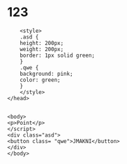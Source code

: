 123
===
<!DOCTYPE html>
<html>
	<head>
		<script src="library.js"></script>
		<script type="text/javascript" src="http://code.jquery.com/jquery-latest.js"></script>
		<script>
		document.ready(function(){
		$("button").on("click", funtion(){
		$(this).find().text("LOV U!")
		})
		});
		</script>
				
		<style>
		.asd {
		height: 200px;
		weight: 200px;
		border: 1px solid green;
		}
		.qwe {
		background: pink;
		color: green;
		}
		</style>
	</head>
	
	
	<body>
	<p>Point</p>
	</script>
	<div class="asd">
	<button class= "qwe">JMAKNI</button>
	</div>
	</body>
</html>
